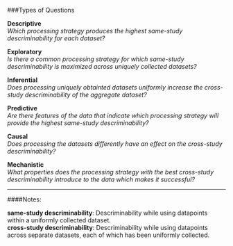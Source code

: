 ###Types of Questions

**Descriptive** <br />
*Which processing strategy produces the highest same-study descriminability for each dataset?*

**Exploratory** <br />
*Is there a common processing strategy for which same-study descriminability is maximized across uniquely collected datasets?*

**Inferential** <br />
*Does processing uniquely obtainted datasets uniformly increase the cross-study descriminability of the aggregate dataset?*

**Predictive** <br />
*Are there features of the data that indicate which processing strategy will provide the highest same-study descriminability?*

**Causal** <br />
*Does processing the datasets differently have an effect on the cross-study descriminability?*

**Mechanistic** <br />
*What properties does the processing strategy with the best cross-study descriminability introduce to the data which makes it successful?*

------------
####Notes:

**same-study descriminability**: Descriminability while using datapoints within a uniformly collected dataset. <br/>
**cross-study descriminability**: Descriminability while using datapoints across separate datasets, each of which has been uniformly collected.
